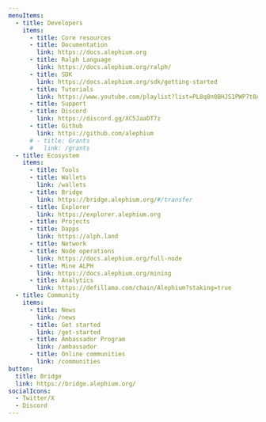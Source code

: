```yaml
---
menuItems:
  - title: Developers
    items:
      - title: Core resources
      - title: Documentation
        link: https://docs.alephium.org
      - title: Ralph Language
        link: https://docs.alephium.org/ralph/
      - title: SDK
        link: https://docs.alephium.org/sdk/getting-started
      - title: Tutorials
        link: https://www.youtube.com/playlist?list=PL8q8n0BHJS1PWP7t8ABECYdOaPM-hJmjx
      - title: Support
      - title: Discord
        link: https://discord.gg/XC5JaaDT7z
      - title: Github
        link: https://github.com/alephium
      # - title: Grants
      #   link: /grants
  - title: Ecosystem
    items:
      - title: Tools
      - title: Wallets
        link: /wallets
      - title: Bridge
        link: https://bridge.alephium.org/#/transfer
      - title: Explorer
        link: https://explorer.alephium.org
      - title: Projects
      - title: Dapps
        link: https://alph.land
      - title: Network
      - title: Node operations
        link: https://docs.alephium.org/full-node
      - title: Mine ALPH
        link: https://docs.alephium.org/mining
      - title: Analytics
        link: https://defillama.com/chain/Alephium?staking=true
  - title: Community
    items:
      - title: News
        link: /news
      - title: Get started
        link: /get-started
      - title: Ambassador Program
        link: /ambassador
      - title: Online communities
        link: /communities
button:
  title: Bridge
  link: https://bridge.alephium.org/
socialIcons:
  - Twitter/X
  - Discord
---
```

